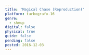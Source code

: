 ```yaml
---
title: 'Magical Chase (Reproduction)'
platform: turbografx-16
genre:
  - shmup
digital: false
physical: true
guide: false
pending: false
posted: 2016-12-03
---
```

